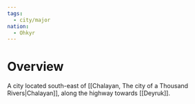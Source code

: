 ```yaml
---
tags:
  - city/major
nation:
  - Ohkyr
---
```

# Overview
A city located south-east of [[Chalayan, The city of a Thousand Rivers|Chalayan]], along the highway towards [[Deyruk]].